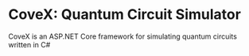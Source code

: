 # CoveX: Quantum Circuit Simulator
CoveX is an ASP.NET Core framework for simulating quantum circuits written in C#
